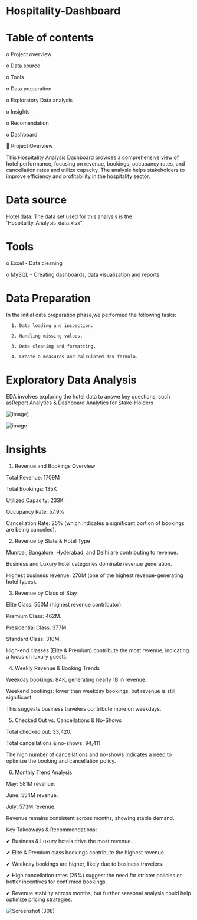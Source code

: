 # Hospitality-Dashboard

# Table of contents

o Project overview

o Data source

o Tools

o Data preparation 

o Exploratory Data analysis

o Insights

o Recomendation

o Dashboard

📌 Project Overview

This Hospitality Analysis Dashboard provides a comprehensive view of hotel performance, focusing on revenue, bookings, occupancy rates, and cancellation rates and utilize capacity. The analysis helps stakeholders to improve efficiency and profitability in the hospitality sector.

# Data source

   Hotel data: The data set used for this analysis is the 'Hospitality_Analysis_data.xlsx". 

# Tools 

   o Excel - Data cleaning
   
   o MySQL - Creating dashboards, data visualization and reports

# Data Preparation

   In the initial data preparation phase,we performed the following tasks:
   
      1. Data loading and inspection.
      
      2. Handling missing values.
      
      3. Data cleaning and formatting.
      
      4. Create a measures and calculated dax formula.
     

# Exploratory Data Analysis

  EDA involves exploring the hotel data to answe key questions, such asReport Analytics & Dashboard Analytics for Stake-Holders 

![image](https://github.com/user-attachments/assets/2e19b860-c852-4b12-89af-757edb4c8e73)]


![image](https://github.com/user-attachments/assets/ba345751-f9c7-4f48-8805-100febebb921)



# Insights


1. Revenue and Bookings Overview

Total Revenue: 1709M

Total Bookings: 135K

Utilized Capacity: 233K

Occupancy Rate: 57.9%

Cancellation Rate: 25% (which indicates a significant portion of bookings are being canceled).

2. Revenue by State & Hotel Type

Mumbai, Bangalore, Hyderabad, and Delhi are contributing to revenue.

Business and Luxury hotel categories dominate revenue generation.

Highest business revenue: 270M (one of the highest revenue-generating hotel types).

3. Revenue by Class of Stay

Elite Class: 560M (highest revenue contributor).

Premium Class: 462M.

Presidential Class: 377M.

Standard Class: 310M.

High-end classes (Elite & Premium) contribute the most revenue, indicating a focus on luxury guests.

4. Weekly Revenue & Booking Trends

Weekday bookings: 84K, generating nearly 1B in revenue.

Weekend bookings: lower than weekday bookings, but revenue is still significant.

This suggests business travelers contribute more on weekdays.

5. Checked Out vs. Cancellations & No-Shows

Total checked out: 33,420.

Total cancellations & no-shows: 94,411.

The high number of cancellations and no-shows indicates a need to optimize the booking and cancellation policy.

6. Monthly Trend Analysis

May: 581M revenue.

June: 554M revenue.

July: 573M revenue.

Revenue remains consistent across months, showing stable demand.

Key Takeaways & Recommendations:

✔ Business & Luxury hotels drive the most revenue.

✔ Elite & Premium class bookings contribute the highest revenue.

✔ Weekday bookings are higher, likely due to business travelers.

✔ High cancellation rates (25%) suggest the need for stricter policies or better incentives for confirmed bookings.

✔ Revenue stability across months, but further seasonal analysis could help optimize pricing strategies.


![Screenshot (308)](https://github.com/user-attachments/assets/9881884b-5139-4712-8932-567f0d97a544)
